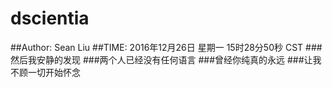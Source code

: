 # dscientia
##Author: Sean Liu
##TIME: 2016年12月26日 星期一 15时28分50秒 CST
###然后我安静的发现
###两个人已经没有任何语言
###曾经你纯真的永远
###让我不顾一切开始怀念
